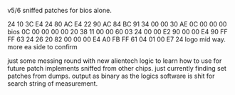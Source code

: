 v5/6 sniffed patches for bios alone.

24 10 3C E4 24 80 AC E4 22 90 AC 84 BC 91 34 00 00 30 AE 0C 00 00 00 bios
0C 00 00 00 00 20 38 11 00 00 60 03 24 00 00 E2 90 00 00 E4 90 FF FF 63 24 26 20 82 00 00 00 E4 A0 FB FF 61 04 01 00 E7 24 logo mid way. more ea side to confirm

just some messing round with new alientech logic to learn how to use for future patch implements sniffed from other chips. just currently finding set patches from dumps. output as binary as the logics software is shit for search string of measurement.
